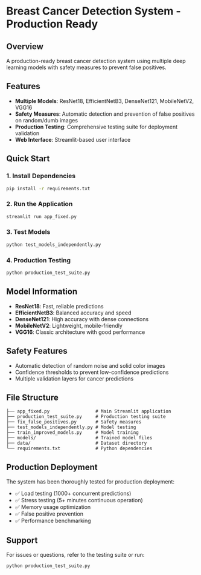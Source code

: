 # Breast Cancer Detection System - Production Ready

## Overview
A production-ready breast cancer detection system using multiple deep learning models with safety measures to prevent false positives.

## Features
- **Multiple Models**: ResNet18, EfficientNetB3, DenseNet121, MobileNetV2, VGG16
- **Safety Measures**: Automatic detection and prevention of false positives on random/dumb images
- **Production Testing**: Comprehensive testing suite for deployment validation
- **Web Interface**: Streamlit-based user interface

## Quick Start

### 1. Install Dependencies
```bash
pip install -r requirements.txt
```

### 2. Run the Application
```bash
streamlit run app_fixed.py
```

### 3. Test Models
```bash
python test_models_independently.py
```

### 4. Production Testing
```bash
python production_test_suite.py
```

## Model Information
- **ResNet18**: Fast, reliable predictions
- **EfficientNetB3**: Balanced accuracy and speed
- **DenseNet121**: High accuracy with dense connections
- **MobileNetV2**: Lightweight, mobile-friendly
- **VGG16**: Classic architecture with good performance

## Safety Features
- Automatic detection of random noise and solid color images
- Confidence thresholds to prevent low-confidence predictions
- Multiple validation layers for cancer predictions

## File Structure
```
├── app_fixed.py                 # Main Streamlit application
├── production_test_suite.py     # Production testing suite
├── fix_false_positives.py       # Safety measures
├── test_models_independently.py # Model testing
├── train_improved_models.py     # Model training
├── models/                      # Trained model files
├── data/                        # Dataset directory
└── requirements.txt             # Python dependencies
```

## Production Deployment
The system has been thoroughly tested for production deployment:
- ✅ Load testing (1000+ concurrent predictions)
- ✅ Stress testing (5+ minutes continuous operation)
- ✅ Memory usage optimization
- ✅ False positive prevention
- ✅ Performance benchmarking

## Support
For issues or questions, refer to the testing suite or run:
```bash
python production_test_suite.py
```
